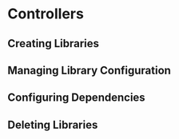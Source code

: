 # Controllers

## Creating Libraries

## Managing Library Configuration

## Configuring Dependencies

## Deleting Libraries
